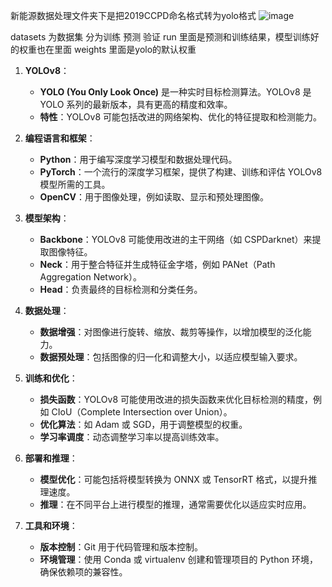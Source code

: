 新能源数据处理文件夹下是把2019CCPD命名格式转为yolo格式
![image](https://github.com/user-attachments/assets/ad43f46c-e4cb-4fab-8833-6786cc31d92a)


datasets 为数据集 分为训练 预测 验证
run 里面是预测和训练结果，模型训练好的权重也在里面
weights 里面是yolo的默认权重



1. **YOLOv8**：
   - **YOLO (You Only Look Once)** 是一种实时目标检测算法。YOLOv8 是 YOLO 系列的最新版本，具有更高的精度和效率。
   - **特性**：YOLOv8 可能包括改进的网络架构、优化的特征提取和检测能力。

2. **编程语言和框架**：
   - **Python**：用于编写深度学习模型和数据处理代码。
   - **PyTorch**：一个流行的深度学习框架，提供了构建、训练和评估 YOLOv8 模型所需的工具。
   - **OpenCV**：用于图像处理，例如读取、显示和预处理图像。

3. **模型架构**：
   - **Backbone**：YOLOv8 可能使用改进的主干网络（如 CSPDarknet）来提取图像特征。
   - **Neck**：用于整合特征并生成特征金字塔，例如 PANet（Path Aggregation Network）。
   - **Head**：负责最终的目标检测和分类任务。

4. **数据处理**：
   - **数据增强**：对图像进行旋转、缩放、裁剪等操作，以增加模型的泛化能力。
   - **数据预处理**：包括图像的归一化和调整大小，以适应模型输入要求。

5. **训练和优化**：
   - **损失函数**：YOLOv8 可能使用改进的损失函数来优化目标检测的精度，例如 CIoU（Complete Intersection over Union）。
   - **优化算法**：如 Adam 或 SGD，用于调整模型的权重。
   - **学习率调度**：动态调整学习率以提高训练效率。

6. **部署和推理**：
   - **模型优化**：可能包括将模型转换为 ONNX 或 TensorRT 格式，以提升推理速度。
   - **推理**：在不同平台上进行模型的推理，通常需要优化以适应实时应用。

7. **工具和环境**：
   - **版本控制**：Git 用于代码管理和版本控制。
   - **环境管理**：使用 Conda 或 virtualenv 创建和管理项目的 Python 环境，确保依赖项的兼容性。
